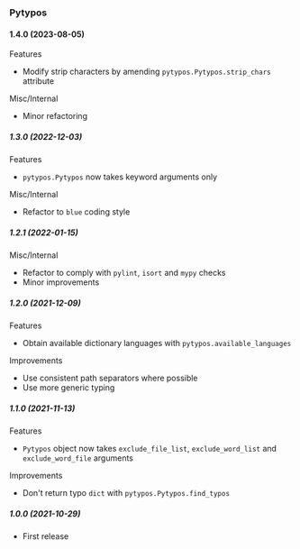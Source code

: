 ### Pytypos

#### 1.4.0 (2023-08-05)
Features
- Modify strip characters by amending `pytypos.Pytypos.strip_chars` attribute

Misc/Internal
- Minor refactoring

##### 1.3.0 (2022-12-03)
Features
- `pytypos.Pytypos` now takes keyword arguments only

Misc/Internal
- Refactor to `blue` coding style

##### 1.2.1 (2022-01-15)
Misc/Internal
- Refactor to comply with `pylint`, `isort` and `mypy` checks
- Minor improvements

##### 1.2.0 (2021-12-09)
Features
- Obtain available dictionary languages with `pytypos.available_languages`

Improvements
- Use consistent path separators where possible
- Use more generic typing

##### 1.1.0 (2021-11-13)
Features
- `Pytypos` object now takes `exclude_file_list`, `exclude_word_list` and `exclude_word_file` arguments

Improvements
- Don't return typo `dict` with `pytypos.Pytypos.find_typos`

##### 1.0.0 (2021-10-29)
- First release
